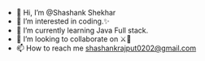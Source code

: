 - 👋 Hi, I’m @Shashank Shekhar
- 👀 I’m interested in coding.✨
- 🌱 I’m currently learning Java Full stack.
- 💞️ I’m looking to collaborate on ⚔️📝
- 📫 How to reach me shashankrajput0202@gmail.com

<!---
Shashank9978/Shashank9978 is a ✨ special ✨ repository because its `README.md` (this file) appears on your GitHub profile.
You can click the Preview link to take a look at your changes.
--->
